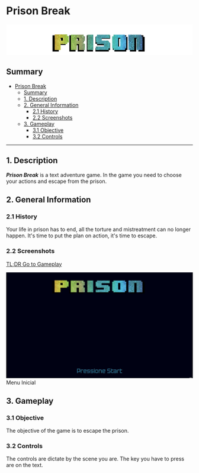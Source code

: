 # Prison Break
![Logo](ReadMe/logo.png)

## Summary
- [Prison Break](#prison-break)
  - [Summary](#summary)
  - [1. Description](#1-description)
  - [2. General Information](#2-general-information)
    - [2.1 History](#21-history)
    - [2.2 Screenshots](#22-screenshots)
  - [3. Gameplay](#3-gameplay)
    - [3.1 Objective](#31-objective)
    - [3.2 Controls](#32-controls)

------------------------------

## 1. Description

***Prison Break*** is a text adventure game. In the game you need to choose your actions and escape from the prison.

## 2. General Information
### 2.1 History

Your life in prison has to end, all the torture and mistreatment can no longer happen. It's time to put the plan on action, it's time to escape.

### 2.2 Screenshots

[TL;DR Go to Gameplay](#3-gameplay)

![Menu Inicial](ReadMe/Menu-Inicial.jpg)
Menu Inicial

## 3. Gameplay
### 3.1 Objective

The objective of the game is to escape the prison.

### 3.2 Controls

The controls are dictate by the scene you are. The key you have to press are on the text.
